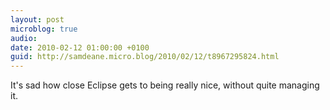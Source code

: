 ```yaml
---
layout: post
microblog: true
audio: 
date: 2010-02-12 01:00:00 +0100
guid: http://samdeane.micro.blog/2010/02/12/t8967295824.html
---
```

It's sad how close Eclipse gets to being really nice, without quite managing it.
